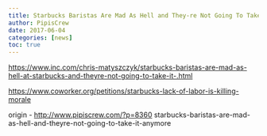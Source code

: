 ```yaml
---
title: Starbucks Baristas Are Mad As Hell and They-re Not Going To Take It Anymore
author: PipisCrew
date: 2017-06-04
categories: [news]
toc: true
---
```


https://www.inc.com/chris-matyszczyk/starbucks-baristas-are-mad-as-hell-at-starbucks-and-theyre-not-going-to-take-it-.html

https://www.coworker.org/petitions/starbucks-lack-of-labor-is-killing-morale

origin - http://www.pipiscrew.com/?p=8360 starbucks-baristas-are-mad-as-hell-and-theyre-not-going-to-take-it-anymore